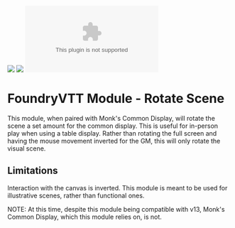 ![](https://img.shields.io/badge/Foundry-v12-informational)
![](https://img.shields.io/badge/Foundry-v13-informational)
![Latest Release Download Count](https://img.shields.io/github/downloads/jconabree/foundry-rotate-scene/module.zip)


# FoundryVTT Module - Rotate Scene

This module, when paired with Monk's Common Display, will rotate the scene a set amount for the common display.
This is useful for in-person play when using a table display. Rather than rotating the full screen and having the mouse movement inverted for the GM, this will only rotate the visual scene.

## Limitations
Interaction with the canvas is inverted.
This module is meant to be used for illustrative scenes, rather than functional ones.

NOTE: At this time, despite this module being compatible with v13, Monk's Common Display, which this module relies on, is not.
